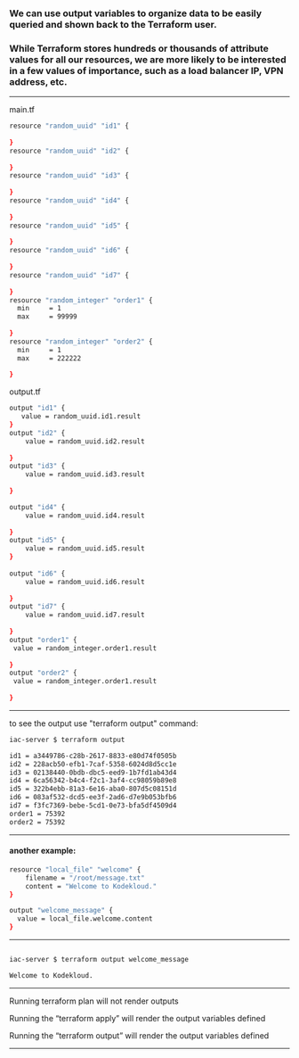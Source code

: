 


### We can use output variables to organize data to be easily queried and shown back to the Terraform user.

### While Terraform stores hundreds or thousands of attribute values for all our resources, we are more likely to be interested in a few values of importance, such as a load balancer IP, VPN address, etc.



__________________________________________________________________________________________




main.tf

```bash
resource "random_uuid" "id1" {
   
}
resource "random_uuid" "id2" {
   
}
resource "random_uuid" "id3" {
   
}
resource "random_uuid" "id4" {
   
}
resource "random_uuid" "id5" {
   
}
resource "random_uuid" "id6" {
   
}
resource "random_uuid" "id7" {
   
}
resource "random_integer" "order1" {
  min     = 1
  max     = 99999
 
}
resource "random_integer" "order2" {
  min     = 1
  max     = 222222
 
}
```






output.tf


```bash
output "id1" {
   value = random_uuid.id1.result
}
output "id2" {
    value = random_uuid.id2.result
   
}
output "id3" {
    value = random_uuid.id3.result
   
}

output "id4" {
    value = random_uuid.id4.result
   
}
output "id5" {
    value = random_uuid.id5.result
}
   
output "id6" {
    value = random_uuid.id6.result
   
}
output "id7" {
    value = random_uuid.id7.result
   
}
output "order1" {
 value = random_integer.order1.result
 
}
output "order2" {
 value = random_integer.order1.result
 
}
```



__________________________________________________________________________________________




to see the output use "terraform output" command:

```bash
iac-server $ terraform output

id1 = a3449786-c28b-2617-8833-e80d74f0505b
id2 = 228acb50-efb1-7caf-5358-6024d8d5cc1e
id3 = 02138440-0bdb-dbc5-eed9-1b7fd1ab43d4
id4 = 6ca56342-b4c4-f2c1-3af4-cc98059b89e8
id5 = 322b4ebb-81a3-6e16-aba0-807d5c08151d
id6 = 083af532-dcd5-ee3f-2ad6-d7e9b053bfb6
id7 = f3fc7369-bebe-5cd1-0e73-bfa5df4509d4
order1 = 75392
order2 = 75392
```



__________________________________________________________________________________________



#### another example:


```bash
resource "local_file" "welcome" {
    filename = "/root/message.txt"
    content = "Welcome to Kodekloud."
}

output "welcome_message" {
  value = local_file.welcome.content
}
```



__________________________________________________________________________________________


```bash

iac-server $ terraform output welcome_message

Welcome to Kodekloud.
```



__________________________________________________________________________________________



Running terraform plan will not render outputs

Running the “terraform apply” will render the output variables defined

Running the “terraform output” will render the output variables defined


__________________________________________________________________________________________






